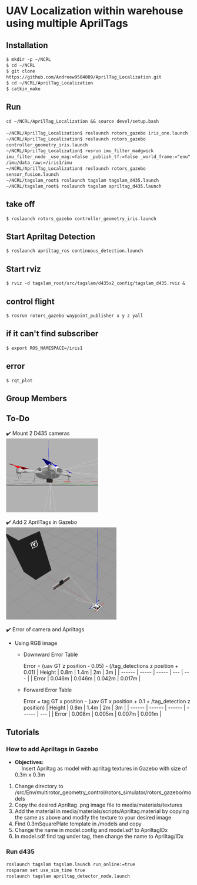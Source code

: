 # UAV Localization within warehouse using multiple AprilTags

## Installation
```console
$ mkdir -p ~/NCRL
$ cd ~/NCRL
$ git clone https://github.com/Andreew9504089/AprilTag_Localization.git
$ cd ~/NCRL/AprilTag_Localization
$ catkin_make
```

## Run
```console
cd ~/NCRL/AprilTag_Localization && source devel/setup.bash

~/NCRL/AprilTag_Localization$ roslaunch rotors_gazebo iris_one.launch
~/NCRL/AprilTag_Localization$ roslaunch rotors_gazebo controller_geometry_iris.launch 
~/NCRL/AprilTag_Localization$ rosrun imu_filter_madgwick imu_filter_node _use_mag:=false _publish_tf:=false _world_frame:="enu" /imu/data_raw:=/iris1/imu 
~/NCRL/AprilTag_Localization$ roslaunch rotors_gazebo sensor_fusion.launch 
~/NCRL/tagslam_root$ roslaunch tagslam tagslam_d435.launch 
~/NCRL/tagslam_root$ roslaunch tagslam apriltag_d435.launch
```
## take off
```console
$ roslaunch rotors_gazebo controller_geometry_iris.launch
```
## Start Apriltag Detection
```console
$ roslaunch apriltag_ros continuous_detection.launch
```
## Start rviz
```console
$ rviz -d tagslam_root/src/tagslam/d435x2_config/tagslam_d435.rviz &
```
## control flight
```console
$ rosrun rotors_gazebo waypoint_publisher x y z yall
```
## if it can't find subscriber
```console
$ export ROS_NAMESPACE=/iris1
```
## error
```console
$ rqt_plot
```
## Group Members

## To-Do
:heavy_check_mark: Mount 2 D435 cameras <br>
<img src="https://github.com/Andreew9504089/AprilTag_Localization/blob/master/firefly1wD435.PNG" width="250" height="200" />

:heavy_check_mark: Add 2 AprilTags in Gazebo <br>
<img src="https://github.com/Andreew9504089/AprilTag_Localization/blob/master/Screenshot%20from%202022-06-30%2009-54-42.png" width="300" height="250" />

:heavy_check_mark: Error of camera and Apriltags
* Using RGB image
    * Downward Error Table
    
        Error = (uav GT z position - 0.05) - (/tag_detections z position + 0.01)
        | Height | 0.8m  | 1.4m  | 2m  |  3m  |
        | ------ | ----- | ----- | --- | ---  |
        | Error  | 0.046m | 0.046m |   0.042m  |   0.017m   |

    * Forward Error Table

        Error = tag GT x position - (uav GT x position + 0.1 + /tag_detection z position)
        | Height | 0.8m   | 1.4m   | 2m     | 3m    |
        | ------ | ------ | ------ | ------ | --- |
        | Error  | 0.008m | 0.005m | 0.007m | 0.001m |


## Tutorials
### How to add Apriltags in Gazebo
* **Objectives:**<br>
&emsp; Insert Apriltag as model with apriltag textures in Gazebo with size of 0.3m x 0.3m

1. Change directory to /src/Env/multirotor_geometry_control/rotors_simulator/rotors_gazebo/models
2. Copy the desired Apriltag .png image file to media/materials/textures
3. Add the material in media/materials/scripts/Apriltag.material by copying the same as above and modify the texture to your desired image
4. Find 0.3mSquarePlate template in /models and copy
5. Change the name in model.config and model.sdf to ApriltagIDx
6. In model.sdf find <name> tag under <material> tag, then change the name to Apriltag/IDx

### Run d435
```console
roslaunch tagslam tagslam.launch run_online:=true
rosparam set use_sim_time true
roslaunch tagslam apriltag_detector_node.launch
```
